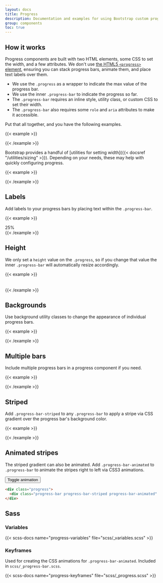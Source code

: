 ```yaml
---
layout: docs
title: Progress
description: Documentation and examples for using Bootstrap custom progress bars featuring support for stacked bars, animated backgrounds, and text labels.
group: components
toc: true
---
```


## How it works

Progress components are built with two HTML elements, some CSS to set the width, and a few attributes. We don't use [the HTML5 `<progress>` element](https://developer.mozilla.org/en-US/docs/Web/HTML/Element/progress), ensuring you can stack progress bars, animate them, and place text labels over them.

- We use the `.progress` as a wrapper to indicate the max value of the progress bar.
- We use the inner `.progress-bar` to indicate the progress so far.
- The `.progress-bar` requires an inline style, utility class, or custom CSS to set their width.
- The `.progress-bar` also requires some `role` and `aria` attributes to make it accessible.

Put that all together, and you have the following examples.

{{< example >}}
<div class="progress">
  <div class="progress-bar" role="progressbar" aria-valuenow="0" aria-valuemin="0" aria-valuemax="100"></div>
</div>
<div class="progress">
  <div class="progress-bar" role="progressbar" style="width: 25%" aria-valuenow="25" aria-valuemin="0" aria-valuemax="100"></div>
</div>
<div class="progress">
  <div class="progress-bar" role="progressbar" style="width: 50%" aria-valuenow="50" aria-valuemin="0" aria-valuemax="100"></div>
</div>
<div class="progress">
  <div class="progress-bar" role="progressbar" style="width: 75%" aria-valuenow="75" aria-valuemin="0" aria-valuemax="100"></div>
</div>
<div class="progress">
  <div class="progress-bar" role="progressbar" style="width: 100%" aria-valuenow="100" aria-valuemin="0" aria-valuemax="100"></div>
</div>
{{< /example >}}

Bootstrap provides a handful of [utilities for setting width]({{< docsref "/utilities/sizing" >}}). Depending on your needs, these may help with quickly configuring progress.

{{< example >}}
<div class="progress">
  <div class="progress-bar w-75" role="progressbar" aria-valuenow="75" aria-valuemin="0" aria-valuemax="100"></div>
</div>
{{< /example >}}

## Labels

Add labels to your progress bars by placing text within the `.progress-bar`.

{{< example >}}
<div class="progress">
  <div class="progress-bar" role="progressbar" style="width: 25%;" aria-valuenow="25" aria-valuemin="0" aria-valuemax="100">25%</div>
</div>
{{< /example >}}

## Height

We only set a `height` value on the `.progress`, so if you change that value the inner `.progress-bar` will automatically resize accordingly.

{{< example >}}
<div class="progress" style="height: 1px;">
  <div class="progress-bar" role="progressbar" style="width: 25%;" aria-valuenow="25" aria-valuemin="0" aria-valuemax="100"></div>
</div>
<div class="progress" style="height: 20px;">
  <div class="progress-bar" role="progressbar" style="width: 25%;" aria-valuenow="25" aria-valuemin="0" aria-valuemax="100"></div>
</div>
{{< /example >}}

## Backgrounds

Use background utility classes to change the appearance of individual progress bars.

{{< example >}}
<div class="progress">
  <div class="progress-bar bg-success" role="progressbar" style="width: 25%" aria-valuenow="25" aria-valuemin="0" aria-valuemax="100"></div>
</div>
<div class="progress">
  <div class="progress-bar bg-info" role="progressbar" style="width: 50%" aria-valuenow="50" aria-valuemin="0" aria-valuemax="100"></div>
</div>
<div class="progress">
  <div class="progress-bar bg-warning" role="progressbar" style="width: 75%" aria-valuenow="75" aria-valuemin="0" aria-valuemax="100"></div>
</div>
<div class="progress">
  <div class="progress-bar bg-danger" role="progressbar" style="width: 100%" aria-valuenow="100" aria-valuemin="0" aria-valuemax="100"></div>
</div>
{{< /example >}}

## Multiple bars

Include multiple progress bars in a progress component if you need.

{{< example >}}
<div class="progress">
  <div class="progress-bar" role="progressbar" style="width: 15%" aria-valuenow="15" aria-valuemin="0" aria-valuemax="100"></div>
  <div class="progress-bar bg-success" role="progressbar" style="width: 30%" aria-valuenow="30" aria-valuemin="0" aria-valuemax="100"></div>
  <div class="progress-bar bg-info" role="progressbar" style="width: 20%" aria-valuenow="20" aria-valuemin="0" aria-valuemax="100"></div>
</div>
{{< /example >}}

## Striped

Add `.progress-bar-striped` to any `.progress-bar` to apply a stripe via CSS gradient over the progress bar's background color.

{{< example >}}
<div class="progress">
  <div class="progress-bar progress-bar-striped" role="progressbar" style="width: 10%" aria-valuenow="10" aria-valuemin="0" aria-valuemax="100"></div>
</div>
<div class="progress">
  <div class="progress-bar progress-bar-striped bg-success" role="progressbar" style="width: 25%" aria-valuenow="25" aria-valuemin="0" aria-valuemax="100"></div>
</div>
<div class="progress">
  <div class="progress-bar progress-bar-striped bg-info" role="progressbar" style="width: 50%" aria-valuenow="50" aria-valuemin="0" aria-valuemax="100"></div>
</div>
<div class="progress">
  <div class="progress-bar progress-bar-striped bg-warning" role="progressbar" style="width: 75%" aria-valuenow="75" aria-valuemin="0" aria-valuemax="100"></div>
</div>
<div class="progress">
  <div class="progress-bar progress-bar-striped bg-danger" role="progressbar" style="width: 100%" aria-valuenow="100" aria-valuemin="0" aria-valuemax="100"></div>
</div>
{{< /example >}}

## Animated stripes

The striped gradient can also be animated. Add `.progress-bar-animated` to `.progress-bar` to animate the stripes right to left via CSS3 animations.

<div class="bd-example">
  <div class="progress">
    <div class="progress-bar progress-bar-striped" role="progressbar" aria-valuenow="75" aria-valuemin="0" aria-valuemax="100" style="width: 75%"></div>
  </div>
  <button type="button" class="btn btn-secondary mt-3" data-bs-toggle="button" id="btnToggleAnimatedProgress" aria-pressed="false" autocomplete="off">
    Toggle animation
  </button>
</div>

```html
<div class="progress">
  <div class="progress-bar progress-bar-striped progress-bar-animated" role="progressbar" aria-valuenow="75" aria-valuemin="0" aria-valuemax="100" style="width: 75%"></div>
</div>
```

## Sass

### Variables

{{< scss-docs name="progress-variables" file="scss/_variables.scss" >}}

### Keyframes

Used for creating the CSS animations for `.progress-bar-animated`. Included in `scss/_progress-bar.scss`.

{{< scss-docs name="progress-keyframes" file="scss/_progress.scss" >}}

